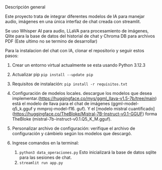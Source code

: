 
Descripción general

Este proyecto trata de integrar diferentes modelos de IA para manejar audio, imágenes  en una única interfaz de chat creada con streamlit. 

Se uso Whisper AI para audio, LLaVA para procesamiento de imágenes, Qlite para la base de datos del historial de chat y Chroma DB para archivos PDF (Este ultimo no se termino de desarrollar)


Para la instalacion del chat con IA, clonar el repositorio y seguir estos pasos:

1. Crear un entorno virtual actualmente se esta usando Python 3.12.3

2. Actualizar pip ```pip install --update pip```

3. Requisitos de instalación: ```pip install -r requisitos.txt```

4. Configuración de modelos locales. descargue los modelos que desea implementar.(https://huggingface.co/mys/ggml_llava-v1.5-7b/tree/main) está el modelo de llava para el chat de imágenes (ggml-model-q5_k.gguf y mmproj-model-f16. guf).
Y el [modelo mistral cuantificado] (https://huggingface.co/TheBloke/Mistral-7B-Instruct-v0.1-GGUF) forma TheBloke (mistral-7b-instruct-v0.1.Q5_K_M.gguf).

5. Personalizar archivo de configuración: verifique el archivo de configuración y cámbielo según los modelos que descargó.

6. Ingrese comandos en la terminal:
    1. ```python3 data_operaciones.py``` Esto inicializará la base de datos sqlite para las sesiones de chat.
    2. ```streamlit run app.py```

